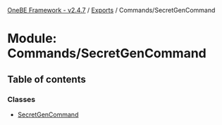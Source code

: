 [OneBE Framework - v2.4.7](../README.md) / [Exports](../modules.md) / Commands/SecretGenCommand

# Module: Commands/SecretGenCommand

## Table of contents

### Classes

- [SecretGenCommand](../classes/Commands_SecretGenCommand.SecretGenCommand.md)
